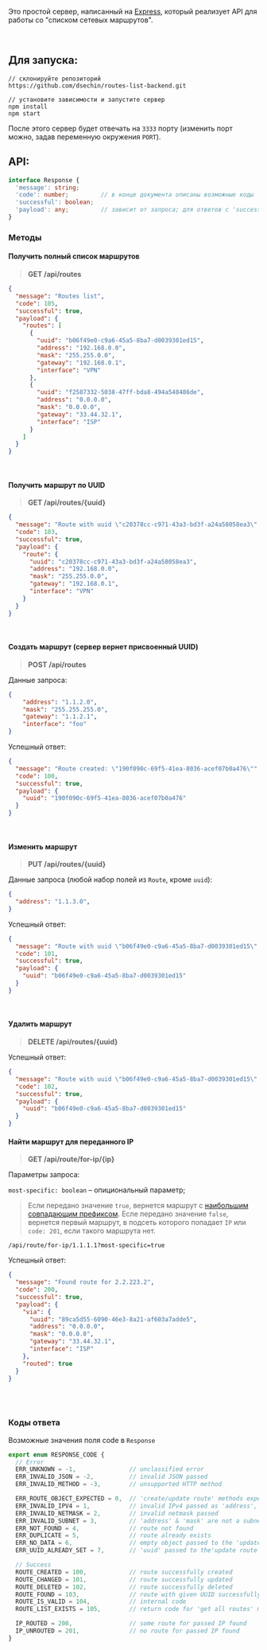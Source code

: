 Это простой сервер, написанный на [Express](https://expressjs.com/), который реализует API для работы со "списком сетевых маршрутов".

<br/>

## Для запуска:

```
// склонируйте репозиторий
https://github.com/dsechin/routes-list-backend.git

// установите зависимости и запустите сервер
npm install
npm start
```

После этого сервер будет отвечать на `3333` порту (изменить порт можно, задав переменную окружения `PORT`).

## API:

```typescript
interface Response {
  'message': string;
  'code': number;         // в конце документа описаны возможные коды
  'successful': boolean;
  'payload': any;         // зависит от запроса; для ответов с 'successful: false' -> 'payload: null'
}
```

### Методы

#### Получить полный список маршрутов

> **GET /api/routes**
```json
{
  "message": "Routes list",
  "code": 105,
  "successful": true,
  "payload": {
    "routes": [
      {
        "uuid": "b06f49e0-c9a6-45a5-8ba7-d0039301ed15",
        "address": "192.168.0.0",
        "mask": "255.255.0.0",
        "gateway": "192.168.0.1",
        "interface": "VPN"
      },
      {
        "uuid": "f2587332-5038-47ff-bda8-494a548486de",
        "address": "0.0.0.0",
        "mask": "0.0.0.0",
        "gateway": "33.44.32.1",
        "interface": "ISP"
      }
    ]
  }
}
```

<br/>

#### Получить маршрут по UUID

> **GET /api/routes/{uuid}**

```json
{
  "message": "Route with uuid \"c20378cc-c971-43a3-bd3f-a24a58058ea3\" found",
  "code": 103,
  "successful": true,
  "payload": {
    "route": {
      "uuid": "c20378cc-c971-43a3-bd3f-a24a58058ea3",
      "address": "192.168.0.0",
      "mask": "255.255.0.0",
      "gateway": "192.168.0.1",
      "interface": "VPN"
    }
  }
}
```

<br/>

#### Создать маршрут (сервер вернет присвоенный UUID)

> **POST /api/routes**

Данные запроса:

```json
{
	"address": "1.1.2.0",
	"mask": "255.255.255.0",
	"gateway": "1.1.2.1",
	"interface": "foo"
}
```

Успешный ответ:

```json
{
  "message": "Route created: \"190f090c-69f5-41ea-8036-acef07b0a476\"",
  "code": 100,
  "successful": true,
  "payload": {
    "uuid": "190f090c-69f5-41ea-8036-acef07b0a476"
  }
}
```

<br/>

#### Изменить маршрут

> **PUT /api/routes/{uuid}**

Данные запроса (любой набор полей из `Route`, кроме `uuid`):

```json
{
  "address": "1.1.3.0",
}
```

Успешный ответ:

```json
{
  "message": "Route with uuid \"b06f49e0-c9a6-45a5-8ba7-d0039301ed15\" updated",
  "code": 101,
  "successful": true,
  "payload": {
    "uuid": "b06f49e0-c9a6-45a5-8ba7-d0039301ed15"
  }
}
```

<br/>

#### Удалить маршрут

> **DELETE /api/routes/{uuid}**

Успешный ответ:

```json
{
  "message": "Route with uuid \"b06f49e0-c9a6-45a5-8ba7-d0039301ed15\" deleted",
  "code": 102,
  "successful": true,
  "payload": {
    "uuid": "b06f49e0-c9a6-45a5-8ba7-d0039301ed15"
  }
}
```


#### Найти маршрут для переданного IP

> **GET /api/route/for-ip/{ip}**


Параметры запроса:

`most-specific: boolean` – опициональный параметр;

> Если передано значение `true`, вернется маршрут с [наибольшим совпадающим префиксом](https://en.wikipedia.org/wiki/Longest_prefix_match).
> Есле передано значение `false`, вернется первый маршрут, в подсеть которого попадает `IP` или `code: 201`, если такого маршрута нет.


```
/api/route/for-ip/1.1.1.1?most-specific=true
```

Успешный ответ:

```json
{
  "message": "Found route for 2.2.223.2",
  "code": 200,
  "successful": true,
  "payload": {
    "via": {
      "uuid": "89ca5d55-6090-46e3-8a21-af603a7adde5",
      "address": "0.0.0.0",
      "mask": "0.0.0.0",
      "gateway": "33.44.32.1",
      "interface": "ISP"
    },
    "routed": true
  }
}
```
<br/>
<br/>

### Коды ответа

Возможные значения поля code в `Response`

```typescript
export enum RESPONSE_CODE {
  // Error
  ERR_UNKNOWN = -1,               // unclassified error
  ERR_INVALID_JSON = -2,          // invalid JSON passed
  ERR_INVALID_METHOD = -3,        // unsupported HTTP method

  ERR_ROUTE_OBJECT_EXPECTED = 0,  // 'create/update route' methods expect Omit<Route, 'uuid'> payload
  ERR_INVALID_IPV4 = 1,           // invalid IPv4 passed as 'address', 'mask' or 'gateway'
  ERR_INVALID_NETMASK = 2,        // invalid netmask passed
  ERR_INVALID_SUBNET = 3,         // 'address' & 'mask' are not a subnet
  ERR_NOT_FOUND = 4,              // route not found
  ERR_DUPLICATE = 5,              // route already exists
  ERR_NO_DATA = 6,                // empty object passed to the 'update route' method
  ERR_UUID_ALREADY_SET = 7,       // 'uuid' passed to the'update route' method

  // Success
  ROUTE_CREATED = 100,            // route successfully created
  ROUTE_CHANGED = 101,            // route successfully updated
  ROUTE_DELETED = 102,            // route successfully deleted
  ROUTE_FOUND = 103,              // route with given UUID successfully found
  ROUTE_IS_VALID = 104,           // internal code
  ROUTE_LIST_EXISTS = 105,        // return code for 'get all routes' method

  IP_ROUTED = 200,                // some route for passed IP found
  IP_UNROUTED = 201,              // no route for passed IP found
}
```
